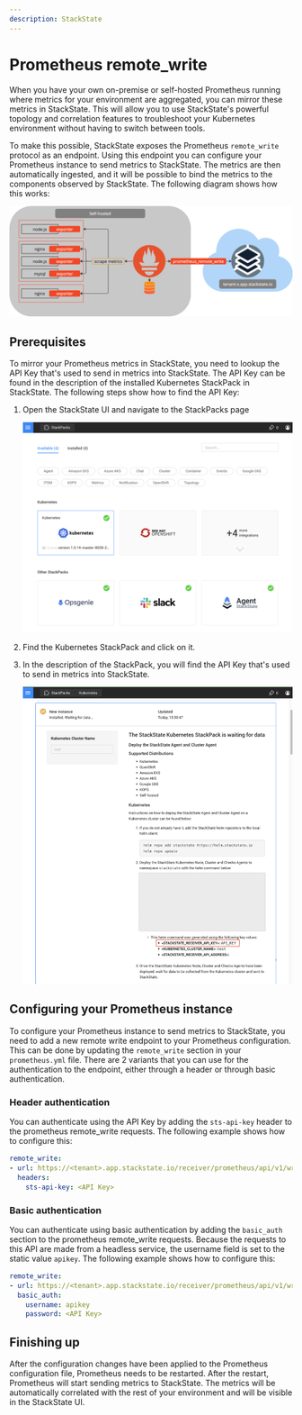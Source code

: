 ```yaml
---
description: StackState
---
```


# Prometheus remote_write

When you have your own on-premise or self-hosted Prometheus running where metrics for your environment are aggregated, you can mirror these metrics in StackState. This will allow you to use StackState's powerful topology and correlation features to troubleshoot your Kubernetes environment without having to switch between tools.

To make this possible, StackState exposes the Prometheus `remote_write` protocol as an endpoint. Using this endpoint you can configure your Prometheus instance to send metrics to StackState. The metrics are then automatically ingested, and it will be possible to bind the metrics to the components observed by StackState. The following diagram shows how this works:

![Prometheus Remote Write](../../.gitbook/assets/k8s/k8s-prometheus-remotewrite.png)

## Prerequisites

To mirror your Prometheus metrics in StackState, you need to lookup the API Key that's used to send in metrics into StackState. The API Key can be found in the description of the installed Kubernetes StackPack in StackState. The following steps show how to find the API Key:

1. Open the StackState UI and navigate to the StackPacks page

    ![StackPacks](../../.gitbook/assets/k8s/k8s-stackpacks.png)

2. Find the Kubernetes StackPack and click on it.
3. In the description of the StackPack, you will find the API Key that's used to send in metrics into StackState.

    ![API Key](../../.gitbook/assets/k8s/k8s-stackpacks-apikey.png)

## Configuring your Prometheus instance

To configure your Prometheus instance to send metrics to StackState, you need to add a new remote write endpoint to your Prometheus configuration. This can be done by updating the `remote_write` section in your `prometheus.yml` file. There are 2 variants that you can use for the authentication to the endpoint, either through a header or through basic authentication.

### Header authentication

You can authenticate using the API Key by adding the `sts-api-key` header to the prometheus remote_write requests. The following example shows how to configure this:

```yaml
remote_write:
- url: https://<tenant>.app.stackstate.io/receiver/prometheus/api/v1/write
  headers:
    sts-api-key: <API Key>
```

### Basic authentication

You can authenticate using basic authentication by adding the `basic_auth` section to the prometheus remote_write requests. Because the requests to this API are made from a headless service, the username field is set to the static value `apikey`. The following example shows how to configure this:

```yaml
remote_write:
- url: https://<tenant>.app.stackstate.io/receiver/prometheus/api/v1/write
  basic_auth:
    username: apikey
    password: <API Key>
```

## Finishing up

After the configuration changes have been applied to the Prometheus configuration file, Prometheus needs to be restarted. After the restart, Prometheus will start sending metrics to StackState. The metrics will be automatically correlated with the rest of your environment and will be visible in the StackState UI.
